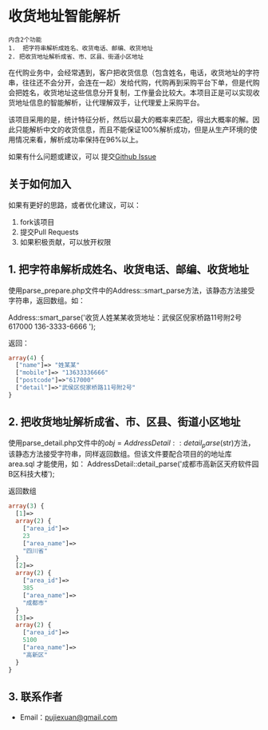 # 收货地址智能解析
````
内含2个功能
1.  把字符串解析成姓名、收货电话、邮编、收货地址
2. 把收货地址解析成省、市、区县、街道小区地址
````
在代购业务中，会经常遇到，客户把收货信息（包含姓名，电话，收货地址的字符串，往往还不会分开，会连在一起）发给代购，代购再到采购平台下单，但是代购会把姓名，收货地址这些信息分开复制，工作量会比较大。本项目正是可以实现收货地址信息的智能解析，让代理解双手，让代理爱上采购平台。

该项目采用的是，统计特征分析，然后以最大的概率来匹配，得出大概率的解。因此只能解析中文的收货信息，而且不能保证100%解析成功，但是从生产环境的使用情况来看，解析成功率保持在96%以上。

如果有什么问题或建议，可以
提交[Github Issue](https://github.com/pupuk/address-smart-parse/issues)

## 关于如何加入
如果有更好的思路，或者优化建议，可以：

1. fork该项目
1. 提交Pull Requests
1. 如果积极贡献，可以放开权限

## 1. 把字符串解析成姓名、收货电话、邮编、收货地址
使用parse_prepare.php文件中的Address::smart_parse方法，该静态方法接受字符串，返回数组。如：

Address::smart_parse('收货人姓某某收货地址：武侯区倪家桥路11号附2号  617000  136-3333-6666 ');

返回：
```php
array(4) {
  ["name"]=> "姓某某"
  ["mobile"]=> "13633336666"
  ["postcode"]=>"617000"
  ["detail"]=>"武侯区倪家桥路11号附2号"
}
```


## 2. 把收货地址解析成省、市、区县、街道小区地址
使用parse_detail.php文件中的$obj = AddressDetail::detail_parse($str)方法，该静态方法接受字符串，同样返回数组。但该文件要配合项目的的地址库 area.sql 才能使用，如：
AddressDetail::detail_parse('成都市高新区天府软件园B区科技大楼');

返回数组
```php
array(3) {
  [1]=>
  array(2) {
    ["area_id"]=>
    23
    ["area_name"]=>
    "四川省"
  }
  [2]=>
  array(2) {
    ["area_id"]=>
    385
    ["area_name"]=>
    "成都市"
  }
  [3]=>
  array(2) {
    ["area_id"]=>
    5100
    ["area_name"]=>
    "高新区"
  }
}
```


## 3. 联系作者
* Email：pujiexuan@gmail.com
